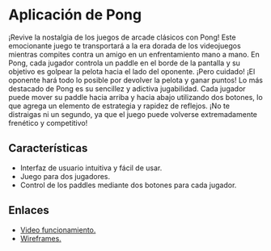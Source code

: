 # Aplicación de Pong

¡Revive la nostalgia de los juegos de arcade clásicos con Pong! Este emocionante juego te transportará a la era dorada de los videojuegos mientras compites contra un amigo en un enfrentamiento mano a mano. En Pong, cada jugador controla un paddle en el borde de la pantalla y su objetivo es golpear la pelota hacia el lado del oponente. ¡Pero cuidado! ¡El oponente hará todo lo posible por devolver la pelota y ganar puntos! Lo más destacado de Pong es su sencillez y adictiva jugabilidad. Cada jugador puede mover su paddle hacia arriba y hacia abajo utilizando dos botones, lo que agrega un elemento de estrategia y rapidez de reflejos. ¡No te distraigas ni un segundo, ya que el juego puede volverse extremadamente frenético y competitivo!
## Características

- Interfaz de usuario intuitiva y fácil de usar.
- Juego para dos jugadores.
- Control de los paddles mediante dos botones para cada jugador.

## Enlaces
- [Video funcionamiento.](https://upbeduco-my.sharepoint.com/:v:/g/personal/sofia_arangop_upb_edu_co/EYqseLiWPxdLouHAqSO3abEBEgje5njEV5k3Gg3JEVyYAw?e=dCJPJr)
- [Wireframes.](https://www.canva.com/design/DAFkQC7y-_o/x1HbjGSXjV8iMcFL2y5_Tg/edit?utm_content=DAFkQC7y-_o&utm_campaign=designshare&utm_medium=link2&utm_source=sharebutton)
